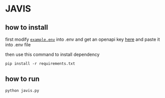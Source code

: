 # JAVIS

## how to install

first modify [`example.env`](example.env) into .env and get an openapi key [here](https://platform.openai.com/account/api-keys)  and paste it into .env file

then use this command to install dependency
```shell
pip install -r requirements.txt
```


## how to run
```shell
python javis.py
```
